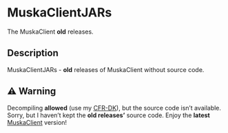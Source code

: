 # MuskaClientJARs

The MuskaClient **old** releases.

## Description

MuskaClientJARs - **old** releases of MuskaClient without source code.

## ⚠️ Warning

Decompiling **allowed** (use my [CFR-DK](https://github.com/Game2280/CFR-DK)), but the source code isn’t available. Sorry, but I haven’t kept the **old releases’** source code. Enjoy the **latest** [MuskaClient](https://github.com/Game2280/MuskaClient/tree/main) version!
